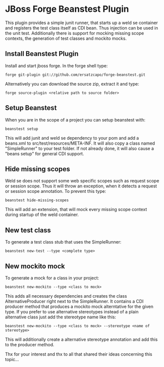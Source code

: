 JBoss Forge Beanstest Plugin
============================

This plugin provides a simple junit runner, that starts up a weld se container and registers
the test class itself as CDI bean. Thus injection can be used in the unit test. Additionally there
is support for mocking missing scope contexts, the generation of test classes and mockito mocks.

Install Beanstest Plugin
------------------------

Install and start jboss forge. In the forge shell type:
	
	forge git-plugin git://github.com/ersatzcapo/forge-beanstest.git
	
Alternatively you can download the source zip, extract it and type:

	forge source-plugin <relative path to source folder>
	
Setup Beanstest
---------------

When you are in the scope of a project you can setup beanstest with:

	beanstest setup
	
This will add junit and weld se dependency to your pom and add a beans.xml to src/test/resources/META-INF.
It will also copy a class named "SimpleRunner" to your test folder. If not already done, it will also cause 
a "beans setup" for general CDI support.

Hide missing scopes
-------------------

Weld se does not support some web specific scopes such as request scope or session scope. Thus it
will throw an exception, when it detects a request or session scope annotation. To prevent this type:

	beanstest hide-missing-scopes
	
This will add an extension, that will mock every missing scope context during startup of the weld container.

New test class
--------------

To generate a test class stub that uses the SimpleRunner:

	beanstest new-test --type <complete type>
	
New mockito mock
----------------

To generate a mock for a class in your project:

	beanstest new-mockito --type <class to mock>
	
This adds all necessary dependencies and creates the class AlternativeProducer right next to the SimpleRunner.
It contains a CDI producer method that produces a mockito mock alterntative for the given type. If you prefer
to use alternative stereotypes instead of a plain alternative class just add the stereotype name like this:

	beanstest new-mockito --type <class to mock> --stereotype <name of stereotype>

This will additionally create a alternative stereotype annotation and add this to the producer method.	
	
Thx for your interest and thx to all that shared their ideas concerning this topic...